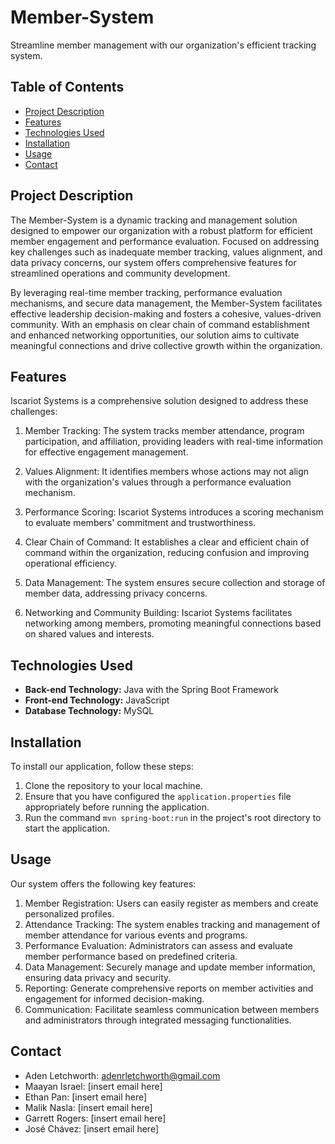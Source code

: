 # Member-System

Streamline member management with our organization's efficient tracking system.

## Table of Contents

- [Project Description](#project-description)
- [Features](#features)
- [Technologies Used](#technologies-used)
- [Installation](#installation)
- [Usage](#usage)
- [Contact](#contact)

## Project Description

The Member-System is a dynamic tracking and management solution designed to empower our organization with a robust platform for efficient member engagement and performance evaluation. Focused on addressing key challenges such as inadequate member tracking, values alignment, and data privacy concerns, our system offers comprehensive features for streamlined operations and community development.

By leveraging real-time member tracking, performance evaluation mechanisms, and secure data management, the Member-System facilitates effective leadership decision-making and fosters a cohesive, values-driven community. With an emphasis on clear chain of command establishment and enhanced networking opportunities, our solution aims to cultivate meaningful connections and drive collective growth within the organization.


## Features

Iscariot Systems is a comprehensive solution designed to address these challenges:

1. Member Tracking: The system tracks member attendance, program participation, and affiliation, providing leaders with real-time information for effective engagement management.

2. Values Alignment: It identifies members whose actions may not align with the organization's values through a performance evaluation mechanism.

3. Performance Scoring: Iscariot Systems introduces a scoring mechanism to evaluate members' commitment and trustworthiness.

4. Clear Chain of Command: It establishes a clear and efficient chain of command within the organization, reducing confusion and improving operational efficiency.

5. Data Management: The system ensures secure collection and storage of member data, addressing privacy concerns.

6. Networking and Community Building: Iscariot Systems facilitates networking among members, promoting meaningful connections based on shared values and interests.

## Technologies Used

- **Back-end Technology:** Java with the Spring Boot Framework
- **Front-end Technology:** JavaScript
- **Database Technology:** MySQL

## Installation

To install our application, follow these steps:

1. Clone the repository to your local machine.
2. Ensure that you have configured the `application.properties` file appropriately before running the application.
3. Run the command `mvn spring-boot:run` in the project's root directory to start the application.

## Usage

Our system offers the following key features:

1. Member Registration: Users can easily register as members and create personalized profiles.
2. Attendance Tracking: The system enables tracking and management of member attendance for various events and programs.
3. Performance Evaluation: Administrators can assess and evaluate member performance based on predefined criteria.
4. Data Management: Securely manage and update member information, ensuring data privacy and security.
5. Reporting: Generate comprehensive reports on member activities and engagement for informed decision-making.
6. Communication: Facilitate seamless communication between members and administrators through integrated messaging functionalities.

## Contact

- Aden Letchworth: adenrletchworth@gmail.com
- Maayan Israel: [insert email here]
- Ethan Pan: [insert email here]
- Malik Nasla: [insert email here]
- Garrett Rogers: [insert email here]
- José Chávez: [insert email here]



